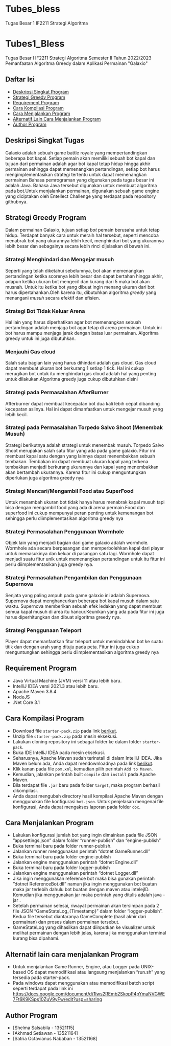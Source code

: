 # Tubes_bless
Tugas Besar 1 IF2211 Strategi Algoritma
# Tubes1_Bless
Tugas Besar I IF2211 Strategi Algoritma Semester II Tahun 2022/2023 Pemanfaatan Algoritma Greedy dalam Aplikasi Permainan "Galaxio"

## Daftar Isi
* [Deskripsi Singkat Program](#deskripsi-singkat-tugas)
* [Strategi Greedy Program](#strategi-greedy-program)
* [Requirement Program](#requirement-program)
* [Cara Kompilasi Program](#cara-kompilasi-program)
* [Cara Menjalankan Program](#cara-menjalankan-program)
* [Alternatif Lain Cara Menjalankan Program](#alternatif-lain-cara-menjalankan-program)
* [Author Program](#author-program)

## Deskripsi Singkat Tugas
Galaxio adalah sebuah game battle royale yang mempertandingkan beberapa bot kapal. Setiap pemain akan memiliki sebuah bot kapal dan tujuan dari permainan adalah agar bot kapal tetap hidup hingga akhir permainan sehingga dapat memenangkan pertandingan, setiap bot harus mengimplementasikan strategi tertentu untuk dapat memenangkan permainan
Bahasa pemrograman yang digunakan pada tugas besar ini adalah Java. Bahasa Java tersebut digunakan untuk membuat algoritma pada bot.Untuk menjalankan permainan, digunakan sebuah game engine yang diciptakan oleh Entellect Challenge yang terdapat pada repository githubnya. 

## Strategi Greedy Program
Dalam permainan Galaxio, tujuan setiap *bot* pemain berusaha untuk tetap hidup. 
Terdapat banyak cara untuk meraih hal tersebut, seperti mencoba menabrak bot yang ukurannya lebih kecil, menghindari bot yang ukurannya lebih 
besar dan sebagainya secara lebih rinci dijelaskan di bawah ini. 

### Strategi Menghindari dan Mengejar musuh
Seperti yang telah diketahui sebelumnya, bot akan memenangkan pertandingan ketika scorenya lebih besar dan dapat bertahan hingga akhir, adapun ketika ukuran bot mengecil dan kurang dari 5 maka bot akan musnah. Untuk itu ketika bot yang dibuat ingin menang ukuran dari bot harus dipertahankan.Oleh karena itu, dibutuhkan algoritma *greedy* yang menangani *musuh* secara efektif dan efisien.

### Strategi Bot Tidak Keluar Arena
Hal lain yang harus diperhatikan agar bot memenangkan sebuah pertandingan adalah menjaga bot agar tetap di arena permainan. Untuk ini bot harus
mampu menjaga jarak dengan batas luar permainan. Algoritma greedy untuk ini juga dibutuhkan. 

### Menjauhi Gas cloud
Salah satu bagian lain yang harus dihindari adalah gas cloud. Gas cloud dapat membuat ukuran bot berkurang 1 setiap 1 tick. Hal ini cukup merugikan bot untuk itu menghindari gas cloud adalah hal yang penting untuk dilakukan.Algoritma greedy juga cukup dibutuhkan disini

### Strategi pada Permasalahan AfterBurner
Afterburner dapat membuat kecepatan bot dua kali lebih cepat dibanding kecepatan aslinya. Hal ini dapat dimanfaatkan untuk mengejar musuh yang lebih kecil. 

### Strategi pada Permasalahan Torpedo Salvo Shoot (Menembak Musuh)
Strategi berikutnya adalah strategi untuk menembak musuh. Torpedo Salvo Shoot merupakan salah satu fitur yang ada pada game galaxio. Fitur ini membuat kapal satu dengan yang lainnya dapat menembakkan sebuah tembakan. Tembakan ini dapat membuat ukuran kapal yang terkena tembakkan menjadi berkurang ukurannya dan kapal yang menembakkan akan bertambah ukurannya. Karena fitur ini cukup menguntungkan diperlukan juga algoritma greedy nya

### Strategi Mencari/Mengambil Food atau SuperFood
Untuk menambah ukuran bot tidak hanya harus menabrak kapal musuh tapi bisa dengan mengambil food yang ada di arena permain.Food dan superfood ini
cukup mempunyai peran penting untuk kemenangan bot sehingga perlu diimplementasikan algoritma greedy nya

### Strategi Permasalahan Penggunaan Wormhole
Objek lain yang menjadi bagian dari game galaxio adalah wormhole. Wormhole ada secara berpasangan dan memperbolehkan kapal dari player untuk memasukinya dan keluar di pasangan satu lagi. Wormhole dapat menjadi suatu fitur unik untuk memenangkan pertandingan untuk itu fitur ini
perlu diimplementasikan juga greedy nya.

### Strategi Permasalahan Pengambilan dan Penggunaan Supernova
Senjata yang paling ampuh pada game galaxio ini adalah Supernova. Supernova dapat menghancurkan beberapa bot kapal musuh dalam satu waktu. Supernova memberikan sebuah efek ledakan yang dapat membuat semua kapal musuh di area itu hancur.Keunikan yang ada pada fitur ini juga harus
diperhitungkan dan dibuat algoritma greedy nya. 

### Strategi Penggunaan Teleport
Player dapat memanfaatkan fitur teleport untuk memindahkan bot ke suatu titik dan dengan arah yang dituju pada peta. Fitur ini juga cukup 
menguntungkan sehingga perlu diimplementasikan algoritma greedy nya 

## Requirement Program
* Java Virtual Machine (JVM) versi 11 atau lebih baru.
* IntelliJ IDEA versi 2021.3 atau lebih baru.
* Apache Maven 3.8.4
* NodeJS
* .Net Core 3.1

## Cara Kompilasi Program
* Download file `starter-pack.zip` pada link [berikut](https://github.com/EntelectChallenge/2021-Galaxio/releases/tag/2021.3.2).
* Unzip file `starter-pack.zip` pada mesin eksekusi.
* Lakukan cloning repository ini sebagai folder ke dalam folder `starter-pack`.
* Buka IDE IntelliJ IDEA pada mesin eksekusi.
* Seharusnya, Apache Maven sudah terinstall di dalam IntelliJ IDEA. Jika Maven belum ada, Anda dapat mendownloadnya pada link [berikut](https://maven.apache.org/download.cgi).
* Klik kanan pada file `pom.xml`, kemudian pilih perintah `Add to Maven`.
* Kemudian, jalankan perintah built `compile` dan `install` pada Apache Maven.
* Bila terdapat file `.jar` baru pada folder `target`, maka program berhasil dikompilasi.
* Anda dapat mengubah directory hasil kompilasi Apache Maven dengan menggunakan file konfigurasi `bot.json`. Untuk penjelasan mengenai file konfigurasi, Anda dapat mengakses laporan pada folder `doc`.

## Cara Menjalankan Program
* Lakukan konfigurasi jumlah bot yang ingin dimainkan pada file JSON ”appsettings.json” dalam folder “runner-publish” dan “engine-publish”
* Buka terminal baru pada folder runner-publish.
* Jalankan runner menggunakan perintah “dotnet GameRunner.dll”
* Buka terminal baru pada folder engine-publish
* Jalankan engine menggunakan perintah “dotnet Engine.dll”
* Buka terminal baru pada folder logger-publish
* Jalankan engine menggunakan perintah “dotnet Logger.dll”
* Jika ingin menggunakan reference bot maka bisa gunakan perintah ”dotnet ReferenceBot.dll” namun jika ingin menggunakan bot buatan maka jar    terlebih dahulu bot buatan dengan maven atau intelejID. Kemudian jika menggunakan jar maka perintah yang ditulis adalah java -jar <path-name-jar>.
* Setelah permainan selesai, riwayat permainan akan tersimpan pada 2 file JSON “GameStateLog_{Timestamp}” dalam folder “logger-publish”. Kedua file tersebut diantaranya GameComplete (hasil akhir dari permainan) dan proses dalam permainan tersebut.
* GameStateLog yang dihasilkan dapat diinputkan ke visualizer untuk melihat permainan dengan lebih jelas, karena jika menggunakan terminal kurang bisa dipahami.

## Alternatif lain cara menjalankan Program
* Untuk menjalankan Game Runner, Engine, atau Logger pada UNIX-based OS dapat memodifikasi atau langsung menjalankan “run.sh” yang tersedia pada starter-pack. 
* Pada windows dapat menggunakan atau memodifikasi batch script seperti terdapat pada link ini https://docs.google.com/document/d/1Iws2REmb2SkopP4pYmaNVGWE7Ft6K9KSps10ZuV9yFw/edit?usp=sharing


## Author Program
* [Shelma Salsabila - 13521115]
* [Akhmad Setiawan - 13521164]
* [Satria Octavianus Nababan - 13521168]
